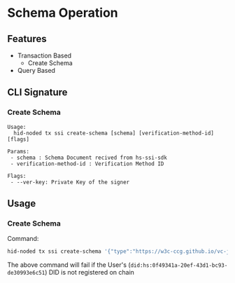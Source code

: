 # Schema Operation

## Features

- Transaction Based
    - Create Schema
- Query Based

## CLI Signature

### Create Schema

```
Usage:
  hid-noded tx ssi create-schema [schema] [verification-method-id] [flags]

Params:
 - schema : Schema Document recived from hs-ssi-sdk
 - verification-method-id : Verification Method ID

Flags:
 - --ver-key: Private Key of the signer
```

## Usage

### Create Schema

Command:

```sh
hid-noded tx ssi create-schema '{"type":"https://w3c-ccg.github.io/vc-json-schemas/schema/1.0/schema.json","modelVersion":"v1.0","id":"did:hs:abcdefghi;id=17de181feb67447da4e78259d92d0240;version=1.0","name":"HS credential template","author":"did:hs:0f49341a-20ef-43d1-bc93-de30993e6c51","authored":"Tue Apr 06 2021 00:09:56 GMT+0530 (India Standard Time)","schema":{"schema":"https://json-schema.org/draft-07/schema#","description":"test","type":"object","properties":"{myString:{type:string},myNumner:{type:number},myBool:{type:boolean}}","required":["myString","myNumner","myBool"],"additionalProperties":false}}' did:hs:0f49341a-20ef-43d1-bc93-de30993e6c51#zEYJrMxWigf9boyeJMTRN4Ern8DJMoCXaLK77pzQmxVjf --ver-key oVtY1xceDZQjkfwlbCEC2vgeADcxpgd27vtYasBhcM/JLR6PnPoD9jvjSJrMsMJwS7faPy5OlFCdj/kgLVZMEg== --from node1 --keyring-backend test --chain-id hidnode
```

The above command will fail if the User's (`did:hs:0f49341a-20ef-43d1-bc93-de30993e6c51`) DID is not registered on chain